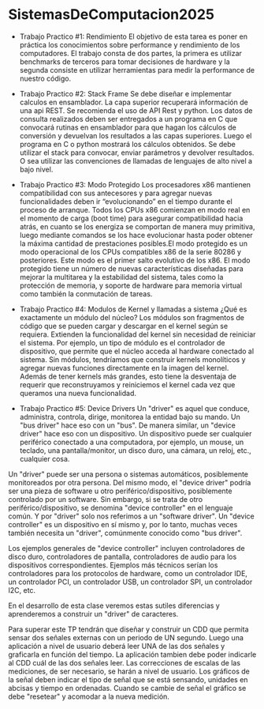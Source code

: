 # SistemasDeComputacion2025

- Trabajo Practico #1: Rendimiento
El objetivo de esta tarea es poner en práctica los conocimientos sobre performance y rendimiento de los computadores. El trabajo consta de dos partes, la primera es utilizar benchmarks de terceros para tomar decisiones de hardware y la segunda consiste en utilizar herramientas para medir la performance de nuestro código.

- Trabajo Practico #2: Stack Frame
Se debe diseñar e implementar calculos en ensamblador. La capa superior recuperará información de una api REST. Se recomienda el uso de API Rest y python. Los datos de consulta realizados deben ser entregados a un programa en C que convocará rutinas en ensamblador para que hagan los cálculos de conversión y devuelvan los resultados a las capas superiores. Luego el programa en C o python mostrará los cálculos obtenidos.
Se debe utilizar el stack para convocar, enviar parámetros y devolver resultados. O sea utilizar las convenciones de llamadas de lenguajes de alto nivel a bajo nivel.

- Trabajo Practico #3: Modo Protegido
Los procesadores x86 mantienen compatibilidad con sus antecesores y para agregar nuevas funcionalidades deben ir “evolucionando” en el tiempo durante el proceso de arranque. Todos los CPUs x86 comienzan en modo real en el momento de carga (boot time) para asegurar compatibilidad hacia atrás,  en cuanto se los energiza se comportan  de manera muy primitiva, luego mediante comandos se los hace evolucionar hasta poder obtener la máxima cantidad de prestaciones posibles.El modo protegido es un modo operacional de los CPUs compatibles x86 de la serie 80286 y posteriores. Este modo es el primer salto evolutivo de los x86. El modo protegido tiene un número de nuevas características diseñadas para mejorar la multitarea y la estabilidad del sistema, tales como la protección de memoria, y soporte de hardware para memoria virtual como también la conmutación de tareas.

- Trabajo Practico #4: Modulos de Kernel y llamadas a sistema
¿Qué es exactamente un módulo del núcleo? Los módulos son fragmentos de código que se pueden cargar y descargar en el kernel según se requiera. Extienden la funcionalidad del kernel sin necesidad de reiniciar el sistema. Por ejemplo, un tipo de módulo es el controlador de dispositivo, que permite que el núcleo acceda al hardware conectado al sistema. Sin módulos, tendríamos que construir kernels monolíticos y agregar nuevas funciones directamente en la imagen del kernel. Además de tener kernels más grandes, esto tiene la desventaja de requerir que reconstruyamos y reiniciemos el kernel cada vez que queramos una nueva funcionalidad.

- Trabajo Practico #5: Device Drivers
Un "driver" es aquel que conduce, administra, controla, dirige, monitorea la entidad bajo su mando. Un "bus driver" hace eso con un "bus". De manera similar, un "device driver" hace eso con un dispositivo. Un dispositivo puede ser cualquier periférico conectado a una computadora, por ejemplo, un mouse, un teclado, una pantalla/monitor, un disco duro, una cámara, un reloj, etc., cualquier cosa.

Un "driver" puede ser una persona o sistemas automáticos, posiblemente monitoreados por otra persona. Del mismo modo, el "device driver" podría ser una pieza de software u otro periférico/dispositivo, posiblemente controlado por un software. Sin embargo, si se trata de otro periférico/dispositivo, se denomina "device controller" en el lenguaje común. Y por "driver" solo nos referimos a un "software driver". Un "device controller" es un dispositivo en sí mismo y, por lo tanto, muchas veces también necesita un "driver", comúnmente conocido como "bus driver".

Los ejemplos generales de "device controller" incluyen controladores de disco duro, controladores de pantalla, controladores de audio para los dispositivos correspondientes. Ejemplos más técnicos serían los controladores para los protocolos de hardware, como un controlador IDE, un controlador PCI, un controlador USB, un controlador SPI, un controlador I2C, etc. 

En el desarrollo de esta clase veremos estas sutiles diferencias y aprenderemos a construir un "driver" de caracteres.

Para superar este TP tendrán que diseñar y construir un CDD que permita sensar dos señales externas con un periodo de UN segundo. Luego una aplicación a nivel de usuario deberá leer UNA de las dos señales y graficarla en función del tiempo. La aplicación tambien debe poder indicarle al CDD cuál de las dos señales leer. Las correcciones de escalas de las mediciones, de ser necesario, se harán a nivel de usuario. Los gráficos de la señal deben indicar el tipo de señal que se
está sensando, unidades en abcisas y tiempo en ordenadas. Cuando se cambie de señal el gráfico se debe "resetear" y acomodar a la nueva medición.